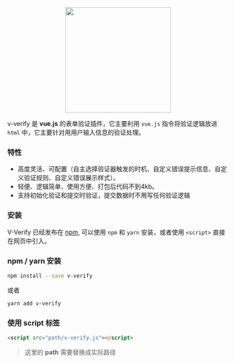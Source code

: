 
<center>
  <img src="http://owgk3x2u9.bkt.clouddn.com/v-verify.svg" width="240" />
</center>

v-verify 是 **vue.js** 的表单验证插件，它主要利用 `vue.js` 指令将验证逻辑放进 `html` 中，它主要针对用用户输入信息的验证处理。

### 特性

- 高度灵活、可配置（自主选择验证器触发的时机、自定义错误提示信息、自定义验证规则、自定义错误展示样式）。
- 轻便、逻辑简单、使用方便、打包后代码不到4kb。
- 支持初始化验证和提交时验证，提交数据时不用写任何验证逻辑

### 安装

V-Verify 已经发布在 [npm](https://www.npmjs.com/package/v-verify), 可以使用 `npm` 和 `yarn` 安装，或者使用 `<script>` 直接在网页中引入。

### npm / yarn 安装

```bash
npm install --save v-verify

```

或者

```bash
yarn add v-verify

```

### 使用 script 标签

```html
<script src="path/v-verify.js"></script>
```

> 这里的 **path** 需要替换成实际路径